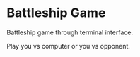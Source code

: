 # Battleship Game

Battleship game through terminal interface.

Play you vs computer or you vs opponent.
